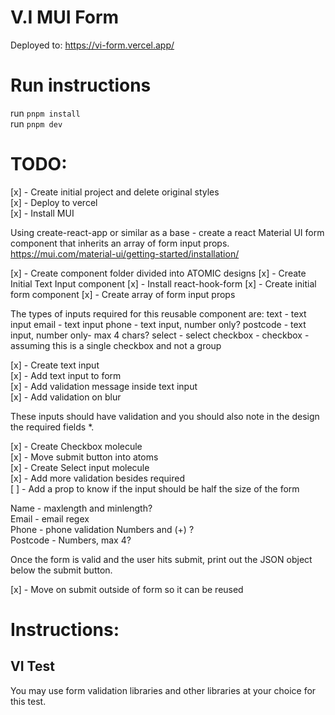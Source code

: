 # V.I MUI Form

Deployed to: https://vi-form.vercel.app/

# Run instructions

run `pnpm install`  
run `pnpm dev`

# TODO:

[x] - Create initial project and delete original styles  
[x] - Deploy to vercel  
[x] - Install MUI

Using create-react-app or similar as a base - create a react Material UI
form component that inherits an array of form input props.
https://mui.com/material-ui/getting-started/installation/

[x] - Create component folder divided into ATOMIC designs
[x] - Create Initial Text Input component
[x] - Install react-hook-form
[x] - Create initial form component
[x] - Create array of form input props

The types of inputs required for this reusable component are:
text - text input
email - text input
phone - text input, number only?
postcode - text input, number only- max 4 chars?
select - select
checkbox - checkbox - assuming this is a single checkbox and not a group

[x] - Create text input  
[x] - Add text input to form  
[x] - Add validation message inside text input  
[x] - Add validation on blur

These inputs should have validation and you should also note in the
design the required fields \*.

[x] - Create Checkbox molecule  
[x] - Move submit button into atoms  
[x] - Create Select input molecule  
[x] - Add more validation besides required  
[ ] - Add a prop to know if the input should be half the size of the form

Name - maxlength and minlength?  
Email - email regex  
Phone - phone validation Numbers and (+) ?  
Postcode - Numbers, max 4?

Once the form is valid and the user hits submit, print out the JSON
object below the submit button.

[x] - Move on submit outside of form so it can be reused

# Instructions:

## VI Test

You may use form validation libraries and other libraries at your choice
for this test.
